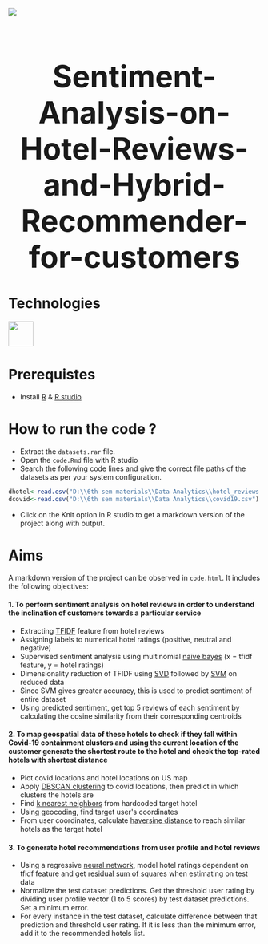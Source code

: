 [<img src="https://img.shields.io/badge/R-Data Analytics and ML-important.svg?logo=R">](<LINK>)

<h1 align="center" style="font-size:60px;">Sentiment-Analysis-on-Hotel-Reviews-and-Hybrid-Recommender-for-customers</h1>

# Technologies
<img src="https://www.r-project.org/Rlogo.png" width="50"></img>

# Prerequistes
* Install [R](https://www.r-project.org/) & [R studio](https://posit.co/products/open-source/rstudio/)

# How to run the code ?
* Extract the `datasets.rar` file.
* Open the `code.Rmd` file with R studio
* Search the following code lines and give the correct file paths of the datasets as per your system configuration.
```r
dhotel<-read.csv("D:\\6th sem materials\\Data Analytics\\hotel_reviews.csv")
dcovid<-read.csv("D:\\6th sem materials\\Data Analytics\\covid19.csv")
```
* Click on the Knit option in R studio to get a markdown version of the project along with output.
# Aims
A markdown version of the project can be observed in `code.html`. It includes the following objectives:

#### 1. To perform sentiment analysis on hotel reviews in order to understand the inclination of customers towards a particular service
* Extracting [TFIDF](https://en.wikipedia.org/wiki/Tf%E2%80%93idf) feature from hotel reviews
* Assigning labels to numerical hotel ratings (positive, neutral and negative)
* Supervised sentiment analysis using multinomial [naive bayes](https://en.wikipedia.org/wiki/Naive_Bayes_classifier) (x = tfidf feature, y = hotel ratings)
* Dimensionality reduction of TFIDF using [SVD](https://en.wikipedia.org/wiki/Singular_value_decomposition) followed by [SVM](https://en.wikipedia.org/wiki/Support_vector_machine) on reduced data
* Since SVM gives greater accuracy, this is used to predict sentiment of entire dataset
* Using predicted sentiment, get top 5 reviews of each sentiment by calculating the cosine similarity from their corresponding centroids
#### 2. To map geospatial data of these hotels to check if they fall within Covid-19 containment clusters and using the current location of the customer generate the shortest route to the hotel and check the top-rated hotels with shortest distance
* Plot covid locations and hotel locations on US map
* Apply [DBSCAN clustering](https://en.wikipedia.org/wiki/DBSCAN) to covid locations, then predict in which clusters the hotels are
* Find [k nearest neighbors](https://en.wikipedia.org/wiki/K-nearest_neighbors_algorithm) from hardcoded target hotel
* Using geocoding, find target user's coordinates
* From user coordinates, calculate [haversine distance](https://en.wikipedia.org/wiki/Haversine_formula) to reach similar hotels as the target hotel
#### 3. To generate hotel recommendations from user profile and hotel reviews
* Using a regressive [neural network](https://en.wikipedia.org/wiki/Neural_network), model hotel ratings dependent on tfidf feature and get [residual sum of squares](https://en.wikipedia.org/wiki/Residual_sum_of_squares) when estimating on test data
* Normalize the test dataset predictions. Get the threshold user rating by dividing user profile vector (1 to 5 scores) by test dataset predictions. Set a minimum error.
* For every instance in the test dataset, calculate difference between that prediction and threshold user rating. If it is less than the minimum error, add it to the recommended hotels list.
